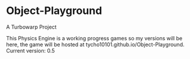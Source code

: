 # Object-Playground
A Turbowarp Project

This Physics Engine is a working progress games so my versions will be here, the game will be hosted at tycho10101.github.io/Object-Playground.
Current version: 0.5
